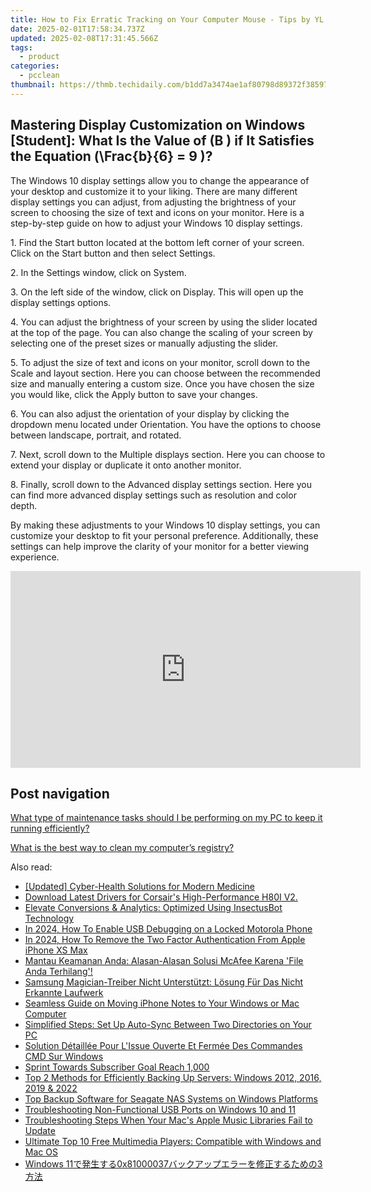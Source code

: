```yaml
---
title: How to Fix Erratic Tracking on Your Computer Mouse - Tips by YL Technology Solutions
date: 2025-02-01T17:58:34.737Z
updated: 2025-02-08T17:31:45.566Z
tags:
  - product
categories:
  - pcclean
thumbnail: https://thmb.techidaily.com/b1dd7a3474ae1af80798d89372f38597e9f807738381ce0d93994778a56e7ead.jpg
---
```


## Mastering Display Customization on Windows [Student]: What Is the Value of \(B \) if It Satisfies the Equation \(\Frac{b}{6} = 9 \)?

The Windows 10 display settings allow you to change the appearance of your desktop and customize it to your liking. There are many different display settings you can adjust, from adjusting the brightness of your screen to choosing the size of text and icons on your monitor. Here is a step-by-step guide on how to adjust your Windows 10 display settings. 

1\. Find the Start button located at the bottom left corner of your screen. Click on the Start button and then select Settings.

2\. In the Settings window, click on System.

3\. On the left side of the window, click on Display. This will open up the display settings options. 

4\. You can adjust the brightness of your screen by using the slider located at the top of the page. You can also change the scaling of your screen by selecting one of the preset sizes or manually adjusting the slider.

5\. To adjust the size of text and icons on your monitor, scroll down to the Scale and layout section. Here you can choose between the recommended size and manually entering a custom size. Once you have chosen the size you would like, click the Apply button to save your changes.

6\. You can also adjust the orientation of your display by clicking the dropdown menu located under Orientation. You have the options to choose between landscape, portrait, and rotated.

7\. Next, scroll down to the Multiple displays section. Here you can choose to extend your display or duplicate it onto another monitor.

8\. Finally, scroll down to the Advanced display settings section. Here you can find more advanced display settings such as resolution and color depth. 

By making these adjustments to your Windows 10 display settings, you can customize your desktop to fit your personal preference. Additionally, these settings can help improve the clarity of your monitor for a better viewing experience.

<!-- affiliate ads begin -->
<iframe width="560" height="315" src="https://www.youtube.com/embed/omWG4u39lmE?si=yk1AEo_gzDpGjYbl" title="YouTube video player" frameborder="0" allow="accelerometer; autoplay; clipboard-write; encrypted-media; gyroscope; picture-in-picture; web-share" referrerpolicy="strict-origin-when-cross-origin" allowfullscreen></iframe>
<!-- affiliate ads end -->

## Post navigation

[What type of maintenance tasks should I be performing on my PC to keep it running efficiently?](https://tools.techidaily.com/pcclean/products/)

[What is the best way to clean my computer’s registry?](https://tools.techidaily.com/pcclean/products/)

<ins class="adsbygoogle"
     style="display:block"
     data-ad-format="autorelaxed"
     data-ad-client="ca-pub-7571918770474297"
     data-ad-slot="1223367746"></ins>

<ins class="adsbygoogle"
     style="display:block"
     data-ad-client="ca-pub-7571918770474297"
     data-ad-slot="8358498916"
     data-ad-format="auto"
     data-full-width-responsive="true"></ins>

<span class="atpl-alsoreadstyle">Also read:</span>
<div><ul>
<li><a href="https://fox-boxes.techidaily.com/updated-cyber-health-solutions-for-modern-medicine/"><u>[Updated] Cyber-Health Solutions for Modern Medicine</u></a></li>
<li><a href="https://driver-download.techidaily.com/download-latest-drivers-for-corsairs-high-performance-h80i-v2/"><u>Download Latest Drivers for Corsair's High-Performance H80I V2.</u></a></li>
<li><a href="https://discover-best.techidaily.com/elevate-conversions-and-analytics-optimized-using-insectusbot-technology/"><u>Elevate Conversions & Analytics: Optimized Using InsectusBot Technology</u></a></li>
<li><a href="https://android-unlock.techidaily.com/in-2024-how-to-enable-usb-debugging-on-a-locked-motorola-phone-by-drfone-android/"><u>In 2024, How To Enable USB Debugging on a Locked Motorola Phone</u></a></li>
<li><a href="https://apple-account.techidaily.com/in-2024-how-to-remove-the-two-factor-authentication-from-apple-iphone-xs-max-by-drfone-ios/"><u>In 2024, How To Remove the Two Factor Authentication From Apple iPhone XS Max</u></a></li>
<li><a href="https://win-hot.techidaily.com/mantau-keamanan-anda-alasan-alasan-solusi-mcafee-karena-file-anda-terhilang/"><u>Mantau Keamanan Anda: Alasan-Alasan Solusi McAfee Karena 'File Anda Terhilang'!</u></a></li>
<li><a href="https://win-hot.techidaily.com/samsung-magician-treiber-nicht-unterstutzt-losung-fur-das-nicht-erkannte-laufwerk/"><u>Samsung Magician-Treiber Nicht Unterstützt: Lösung Für Das Nicht Erkannte Laufwerk</u></a></li>
<li><a href="https://win-hot.techidaily.com/seamless-guide-on-moving-iphone-notes-to-your-windows-or-mac-computer/"><u>Seamless Guide on Moving iPhone Notes to Your Windows or Mac Computer</u></a></li>
<li><a href="https://win-hot.techidaily.com/simplified-steps-set-up-auto-sync-between-two-directories-on-your-pc/"><u>Simplified Steps: Set Up Auto-Sync Between Two Directories on Your PC</u></a></li>
<li><a href="https://win-hot.techidaily.com/solution-detaillee-pour-lissue-ouverte-et-fermee-des-commandes-cmd-sur-windows/"><u>Solution Détaillée Pour L'Issue Ouverte Et Fermée Des Commandes CMD Sur Windows</u></a></li>
<li><a href="https://youtube-zero.techidaily.com/t-towards-subscriber-goal-reach-1000/"><u>Sprint Towards Subscriber Goal Reach 1,000</u></a></li>
<li><a href="https://win-hot.techidaily.com/top-2-methods-for-efficiently-backing-up-servers-windows-2012-2016-2019-and-2022/"><u>Top 2 Methods for Efficiently Backing Up Servers: Windows 2012, 2016, 2019 & 2022</u></a></li>
<li><a href="https://fox-tips.techidaily.com/top-backup-software-for-seagate-nas-systems-on-windows-platforms/"><u>Top Backup Software for Seagate NAS Systems on Windows Platforms</u></a></li>
<li><a href="https://common-error.techidaily.com/troubleshooting-non-functional-usb-ports-on-windows-10-and-11/"><u>Troubleshooting Non-Functional USB Ports on Windows 10 and 11</u></a></li>
<li><a href="https://win-hot.techidaily.com/troubleshooting-steps-when-your-macs-apple-music-libraries-fail-to-update/"><u>Troubleshooting Steps When Your Mac's Apple Music Libraries Fail to Update</u></a></li>
<li><a href="https://media-tips.techidaily.com/ultimate-top-10-free-multimedia-players-compatible-with-windows-and-mac-os/"><u>Ultimate Top 10 Free Multimedia Players: Compatible with Windows and Mac OS</u></a></li>
<li><a href="https://win-hot.techidaily.com/windows-110x810000373/"><u>Windows 11で発生する0x81000037バックアップエラーを修正するための3方法</u></a></li>
</ul></div>

